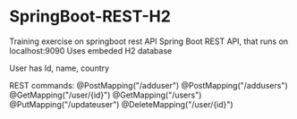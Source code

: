 # SpringBoot-REST-H2
Training exercise on springboot rest API
Spring Boot REST API, that runs on localhost:9090
Uses embeded H2 database

User has Id, name, country

REST commands:
@PostMapping("/adduser")
@PostMapping("/addusers")
@GetMapping("/user/{id}")
@GetMapping("/users")
@PutMapping("/updateuser")
@DeleteMapping("/user/{id}")
